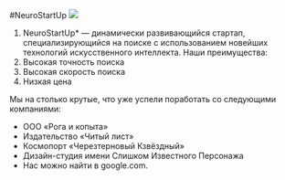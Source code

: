 #NeuroStartUp
![](https://netology-code.github.io/git-homeworks/introduction/assets/logo.png)
1. NeuroStartUp* — динамически развивающийся стартап, специализирующийся на поиске с использованием новейших технологий искусственного интеллекта.
Наши преимущества:
2. Высокая точность поиска
3. Высокая скорость поиска
4. Низкая цена

Мы на столько крутые, что уже успели поработать со следующими компаниями:

- ООО «Рога и копыта»
- Издательство «Читый лист»
- Космопорт «Черезтерновый Кзвёздный»
- Дизайн-студия имени Слишком Известного Персонажа
- Нас можно найти в google.com.